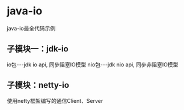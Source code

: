 # java-io
java-io最全代码示例

## 子模块一：jdk-io

io包---jdk io api, 同步阻塞IO模型
nio包---jdk nio api, 同步非阻塞IO模型

## 子模块：netty-io

使用netty框架编写的通信Client、Server

